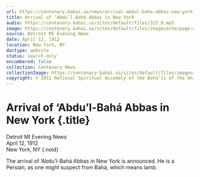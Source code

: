 ```yaml
---
url: https://centenary.bahai.us/news/arrival-abdul-baha-abbas-new-york
title: Arrival of ‘Abdu’l-Bahá Abbas in New York
audio: https://centenary.bahai.us/sites/default/files/322_0.mp3
image: https://centenary.bahai.us/sites/default/files/imagecache/page-main-image/images/press_clippings/04-12%20Detroit%20MI%20Evening%20News%20Arrival%20of%20Abdul%20Baha%20in%20NY%28E%29.png
source: Detroit MI Evening News
date: April 12, 1912
location: New York, NY
doctype: website
status: search-only
encumbered: false
collection: Centenary News
collectionImage: https://centenary.bahai.us/sites/default/files/imagecache/theme-image/main_image/abdulbaha-overview-small_0.jpg
copyright: © 2011 National Spiritual Assembly of the Bahá’ís of the United States
---
```



# Arrival of ‘Abdu’l-Bahá Abbas in New York {.title}

Detroit MI Evening News  
April 12, 1912  
New York, NY
{.noid}  



The arrival of ‘Abdu’l-Bahá Abbas in New York is announced. He is a Persian, as one might suspect from Bahá, which means lamb.